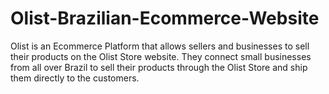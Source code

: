 # Olist-Brazilian-Ecommerce-Website
Olist is an Ecommerce Platform that allows sellers and businesses to sell their products on the Olist Store website.  They connect small businesses from all over Brazil to sell their products through the Olist Store and ship them directly to the customers.
